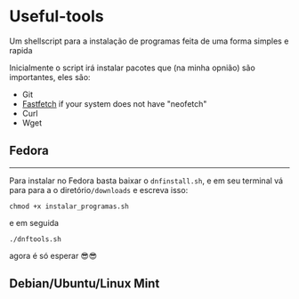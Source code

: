 # Useful-tools
Um shellscript para a instalação de programas feita de uma forma simples e rapida

Inicialmente o script irá instalar pacotes que (na minha opnião) são importantes, eles são:
- Git
- [Fastfetch](https://github.com/fastfetch-cli/fastfetch) if your system does not have "neofetch"
- Curl
- Wget


## Fedora
****
Para instalar no Fedora basta baixar o ``dnfinstall.sh``, e em seu terminal vá para para a o diretório``/downloads`` e escreva isso:

```shell
chmod +x instalar_programas.sh
```
e em seguida

```shell
./dnftools.sh
```

agora é só esperar 😎😎

## Debian/Ubuntu/Linux Mint